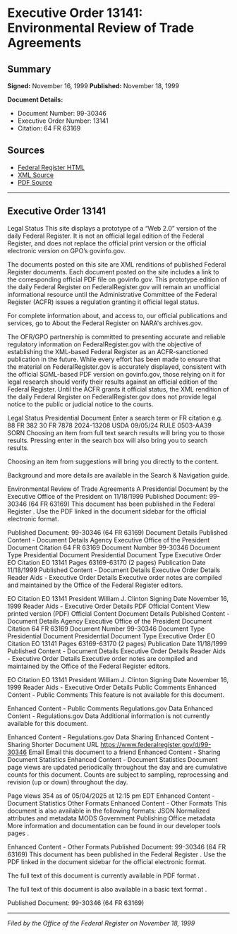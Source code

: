 # Executive Order 13141: Environmental Review of Trade Agreements

## Summary

**Signed:** November 16, 1999
**Published:** November 18, 1999

**Document Details:**
- Document Number: 99-30346
- Executive Order Number: 13141
- Citation: 64 FR 63169

## Sources
- [Federal Register HTML](https://www.federalregister.gov/documents/1999/11/18/99-30346/environmental-review-of-trade-agreements)
- [XML Source](None)
- [PDF Source](https://www.govinfo.gov/content/pkg/FR-1999-11-18/pdf/99-30346.pdf)

---

## Executive Order 13141

Legal Status
This site displays a prototype of a “Web 2.0” version of the daily
Federal Register. It is not an official legal edition of the Federal
Register, and does not replace the official print version or the official
electronic version on GPO’s govinfo.gov.

The documents posted on this site are XML renditions of published Federal
Register documents. Each document posted on the site includes a link to the
corresponding official PDF file on govinfo.gov. This prototype edition of the
daily Federal Register on FederalRegister.gov will remain an unofficial
informational resource until the Administrative Committee of the Federal
Register (ACFR) issues a regulation granting it official legal status.

For complete information about, and access to, our official publications
and services, go to
About the Federal Register
on NARA's archives.gov.

The OFR/GPO partnership is committed to presenting accurate and reliable
regulatory information on FederalRegister.gov with the objective of
establishing the XML-based Federal Register as an ACFR-sanctioned
publication in the future. While every effort has been made to ensure that
the material on FederalRegister.gov is accurately displayed, consistent with
the official SGML-based PDF version on govinfo.gov, those relying on it for
legal research should verify their results against an official edition of
the Federal Register. Until the ACFR grants it official status, the XML
rendition of the daily Federal Register on FederalRegister.gov does not
provide legal notice to the public or judicial notice to the courts.

Legal Status
Presidential Document
Enter a search term or FR citation e.g.
88 FR 382
30 FR 7878
2024-13208
USDA
09/05/24
RULE
0503-AA39
SORN
Choosing an item from
full text search results
will bring you to those results. Pressing enter in the search box
will also bring you to search results.

Choosing an item from
suggestions
will bring you directly to the content.

Background and more details are available in the
Search & Navigation
guide.

Environmental Review of Trade Agreements
A Presidential Document by
the
Executive Office of the President
on
11/18/1999
Published Document: 99-30346 (64 FR 63169)
This document has been published in the
Federal Register
. Use the PDF linked in the document sidebar for the official electronic format.

Published Document: 99-30346 (64 FR 63169)
Document Details
Published Content - Document Details
Agency
Executive Office of the President
Document Citation
64 FR 63169
Document Number
99-30346
Document Type
Presidential Document
Presidential Document Type
Executive Order
EO Citation
EO 13141
Pages
63169-63170
(2 pages)
Publication Date
11/18/1999
Published Content - Document Details
Executive Order Details
Reader Aids - Executive Order Details
Executive order notes are compiled and maintained by the Office of the Federal Register editors.

EO Citation
EO 13141
President
William J. Clinton
Signing Date
November 16, 1999
Reader Aids - Executive Order Details
PDF
Official Content
View printed version (PDF)
Official Content
Document Details
Published Content - Document Details
Agency
Executive Office of the President
Document Citation
64 FR 63169
Document Number
99-30346
Document Type
Presidential Document
Presidential Document Type
Executive Order
EO Citation
EO 13141
Pages
63169-63170
(2 pages)
Publication Date
11/18/1999
Published Content - Document Details
Executive Order Details
Reader Aids - Executive Order Details
Executive order notes are compiled and maintained by the Office of the Federal Register editors.

EO Citation
EO 13141
President
William J. Clinton
Signing Date
November 16, 1999
Reader Aids - Executive Order Details
Public Comments
Enhanced Content - Public Comments
This feature is not available for this document.

Enhanced Content - Public Comments
Regulations.gov Data
Enhanced Content - Regulations.gov Data
Additional information is not currently available for this document.

Enhanced Content - Regulations.gov Data
Sharing
Enhanced Content - Sharing
Shorter Document URL
https://www.federalregister.gov/d/99-30346
Email
Email this document to a friend
Enhanced Content - Sharing
Document Statistics
Enhanced Content - Document Statistics
Document page views are updated periodically throughout the day and are
cumulative counts for this document. Counts are subject to sampling,
reprocessing and revision (up or down) throughout the day.

Page views
354
as of
05/04/2025 at 12:15 pm EDT
Enhanced Content - Document Statistics
Other Formats
Enhanced Content - Other Formats
This document is also available in the following formats:
JSON
Normalized attributes and metadata
MODS
Government Publishing Office metadata
More information and documentation can be found in our
developer tools pages
.

Enhanced Content - Other Formats
Published Document: 99-30346 (64 FR 63169)
This document has been published in the
Federal Register
. Use the PDF linked in the document sidebar for the official electronic format.

The full text of this document is currently available in
PDF format
.

The full text of this document is
also available
in
a basic text format
.

Published Document: 99-30346 (64 FR 63169)

---

*Filed by the Office of the Federal Register on November 18, 1999*
